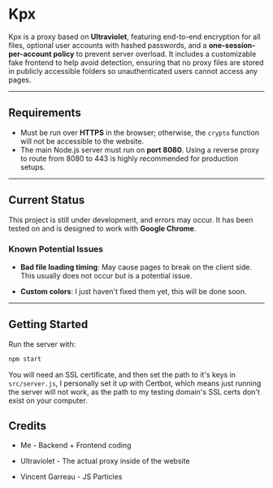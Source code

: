 # Kpx

Kpx is a proxy based on **Ultraviolet**, featuring end-to-end encryption for all files, optional user accounts with hashed passwords, and a **one-session-per-account policy** to prevent server overload. It includes a customizable fake frontend to help avoid detection, ensuring that no proxy files are stored in publicly accessible folders so unauthenticated users cannot access any pages.  

---

## Requirements

- Must be run over **HTTPS** in the browser; otherwise, the `crypto` function will not be accessible to the website.  
- The main Node.js server must run on **port 8080**. Using a reverse proxy to route from 8080 to 443 is highly recommended for production setups.

---

## Current Status

This project is still under development, and errors may occur. It has been tested on and is designed to work with **Google Chrome**.

### Known Potential Issues

- **Bad file loading timing**: May cause pages to break on the client side. This usually does not occur but is a potential issue.

- **Custom colors**: I just haven't fixed them yet, this will be done soon.

---

## Getting Started

Run the server with:

```bash
npm start
```

You will need an SSL certificate, and then set the path to it's keys in `src/server.js`, I personally set it up with Certbot, which means just running the server will not work, as the path to my testing domain's SSL certs don't exist on your computer.

## Credits

- Me - Backend + Frontend coding

- Ultraviolet - The actual proxy inside of the website

- Vincent Garreau - JS Particles
